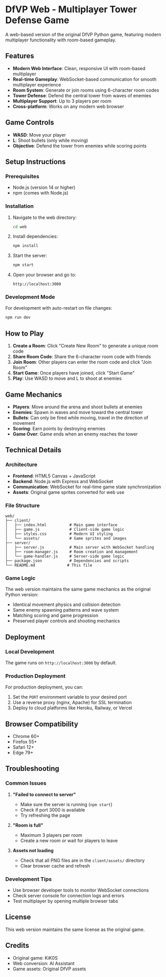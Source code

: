 # DfVP Web - Multiplayer Tower Defense Game

A web-based version of the original DfVP Python game, featuring modern multiplayer functionality with room-based gameplay.

## Features

- **Modern Web Interface**: Clean, responsive UI with room-based multiplayer
- **Real-time Gameplay**: WebSocket-based communication for smooth multiplayer experience
- **Room System**: Generate or join rooms using 6-character room codes
- **Tower Defense**: Defend the central tower from waves of enemies
- **Multiplayer Support**: Up to 3 players per room
- **Cross-platform**: Works on any modern web browser

## Game Controls

- **WASD**: Move your player
- **L**: Shoot bullets (only while moving)
- **Objective**: Defend the tower from enemies while scoring points

## Setup Instructions

### Prerequisites

- Node.js (version 14 or higher)
- npm (comes with Node.js)

### Installation

1. Navigate to the web directory:
   ```bash
   cd web
   ```

2. Install dependencies:
   ```bash
   npm install
   ```

3. Start the server:
   ```bash
   npm start
   ```

4. Open your browser and go to:
   ```
   http://localhost:3000
   ```

### Development Mode

For development with auto-restart on file changes:
```bash
npm run dev
```

## How to Play

1. **Create a Room**: Click "Create New Room" to generate a unique room code
2. **Share Room Code**: Share the 6-character room code with friends
3. **Join Room**: Other players can enter the room code and click "Join Room"
4. **Start Game**: Once players have joined, click "Start Game"
5. **Play**: Use WASD to move and L to shoot at enemies

## Game Mechanics

- **Players**: Move around the arena and shoot bullets at enemies
- **Enemies**: Spawn in waves and move toward the central tower
- **Bullets**: Can only be fired while moving, travel in the direction of movement
- **Scoring**: Earn points by destroying enemies
- **Game Over**: Game ends when an enemy reaches the tower

## Technical Details

### Architecture

- **Frontend**: HTML5 Canvas + JavaScript
- **Backend**: Node.js with Express and WebSocket
- **Communication**: WebSocket for real-time game state synchronization
- **Assets**: Original game sprites converted for web use

### File Structure

```
web/
├── client/
│   ├── index.html          # Main game interface
│   ├── game.js             # Client-side game logic
│   ├── styles.css          # Modern UI styling
│   └── assets/             # Game sprites and images
├── server/
│   ├── server.js           # Main server with WebSocket handling
│   ├── room-manager.js     # Room creation and management
│   └── game-handler.js     # Server-side game logic
├── package.json            # Dependencies and scripts
└── README.md              # This file
```

### Game Logic

The web version maintains the same game mechanics as the original Python version:
- Identical movement physics and collision detection
- Same enemy spawning patterns and wave system
- Matching scoring and game progression
- Preserved player controls and shooting mechanics

## Deployment

### Local Development
The game runs on `http://localhost:3000` by default.

### Production Deployment
For production deployment, you can:
1. Set the `PORT` environment variable to your desired port
2. Use a reverse proxy (nginx, Apache) for SSL termination
3. Deploy to cloud platforms like Heroku, Railway, or Vercel

## Browser Compatibility

- Chrome 60+
- Firefox 55+
- Safari 12+
- Edge 79+

## Troubleshooting

### Common Issues

1. **"Failed to connect to server"**
   - Make sure the server is running (`npm start`)
   - Check if port 3000 is available
   - Try refreshing the page

2. **"Room is full"**
   - Maximum 3 players per room
   - Create a new room or wait for players to leave

3. **Assets not loading**
   - Check that all PNG files are in the `client/assets/` directory
   - Clear browser cache and refresh

### Development Tips

- Use browser developer tools to monitor WebSocket connections
- Check server console for connection logs and errors
- Test multiplayer by opening multiple browser tabs

## License

This web version maintains the same license as the original game.

## Credits

- Original game: KiK0S
- Web conversion: AI Assistant
- Game assets: Original DfVP assets
